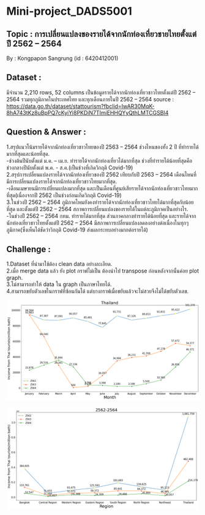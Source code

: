 # Mini-project_DADS5001

## Topic : การเปลี่ยนแปลงของรายได้จากนักท่องเที่ยวชายไทยตั้งแต่ปี 2562 – 2564 

By : Kongpapon Sangrung (id : 6420412001) 

## Dataset :  
มีจำนวน 2,210 rows, 52 columns เป็นข้อมูลรายได้จากนักท่องเที่ยวชาวไทยตั้งแต่ปี 2562 – 2564 รวมทุกภูมิภาคในประเทศไทย และทุกเดือนภายในปี 2562 – 2564
source : https://data.go.th/dataset/stattourism?fbclid=IwAR30MqK-8hA743tKz8uBpPQ7cKyiYi8PKDiN7TImiEHHQYyQthLMTCGSBI4  

## Question & Answer :    

1.สรุปแนวโน้มรายได้จากนักท่องเที่ยวชาวไทยของปี 2563 – 2564 ช่วงไหนของทั้ง 2 ปี ที่ทำรายได้มากที่สุดและน้อยที่สุด.  
-ช่วงต้นปีนับตั้งแต่ ม.ค. – เม.ย. ทำรายได้จากนักท่องเที่ยวได้มากที่สุด ช่วงที่ทำรายได้น้อยที่สุดคือช่วงกลางปีนับตั้งแต่ พ.ค. - ส.ค.(เป็นช่วงที่เกิดวิกฤติ Covid-19)  
2.สรุปการเปลี่ยนแปลงรายได้จากนักท่องเที่ยวของปี 2562 เทียบกับปี 2563 – 2564 เดือนไหนที่มีการเปลี่ยนแปลงรายได้จากนักท่องเที่ยวชาวไทยมากที่สุด.  
-เดือนเมษายนมีการเปลี่ยนแปลงมากที่สุด และเป็นเดือนที่ศูนย์เสียรายได้จากนักท่องเที่ยวชาวไทยมากที่สุด(เนื่องจากปี 2562 เป็นช่วงก่อนเกิดวิกฤติ Covid-19)  
3.ในช่วงปี 2562 – 2564 ภูมิภาคไหนยังคงทำรายได้จากนักท่องเที่ยวชาวไทยได้มากที่สุดกับน้อยที่สุด และตั้งแต่ปี 2562 – 2564 สภาพการเปลี่ยนแปลงของรายได้ในแต่ละภูมิภาคเป็นอย่างไร.    
-ในช่วงปี 2562 – 2564 กทม. ทำรายได้มากที่สุด ส่วนภาคกลางทำรายได้น้อยที่สุด และรายได้จากนักท่องเที่ยวชาวไทยตั้งแต่ปี 2562 – 2564 มีสภาพการเปลี่ยนแปลงลดลงอย่างต่อเนื่องในทุกๆภูมิภาค(ซึ่งเห็นได้ชัดว่าวิกฤติ Covid-19 ส่งผลกระทบอย่างมากต่อรายได้)    

## Challenge : 

1.Dataset ที่นำมาใช้ต้อง clean data อย่างละเอียด.  
2.เมื่อ merge data แล้ว ยัง plot กราฟไม่เป็น ต้องนำไป transpose ก่อนหลังจากนั้นค่อย plot graph.  
3.ไม่สามารถทำให้ data ใน graph เป็นภาษาไทยได้.  
4.สามารถขยับตัวเลขในกราฟที่ซ้อนกันได้ แต่บางกราฟเมื่อขยับแล้วจะไม่สวยจึงไม่ได้ขยับตัวเลข.


![top_travel](Image/month_62-64.png)  

![top_travel](Image/region_62-64.png)  
